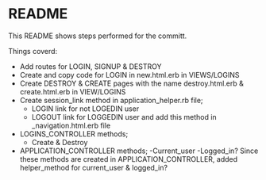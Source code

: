 # README

This README shows steps performed for the committ.

Things coverd:

- Add routes for LOGIN, SIGNUP & DESTROY
- Create and copy code for LOGIN in new.html.erb in VIEWS/LOGINS
- Create DESTROY & CREATE pages with the name destroy.html.erb & create.html.erb in VIEW/LOGINS
- Create session_link method in application_helper.rb file;
  - LOGIN link for not LOGEDIN user
  - LOGOUT link for LOGGEDIN user
  and add this method in _navigation.html.erb file
- LOGINS_CONTROLLER methods;
  - Create & Destroy
- APPLICATION_CONTROLLER methods;
  -Current_user
  -Logged_in?
  Since these methods are created in APPLICATION_CONTROLLER, added helper_method for  current_user & logged_in?